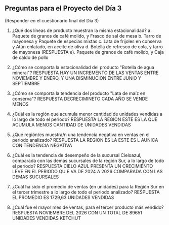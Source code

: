 Preguntas para el Proyecto del Día 3
------------------------------------
(Responder en el cuestionario final del Día 3)

1. ¿Qué dos líneas de producto muestran la misma estacionalidad?
	a. Paquete de granos de café molido, y Frasco de sal de mesa
	b. Tarro de mayonesa y Paquete de especias mixtas
	c. Lata de frijoles en conserva y Atún enlatado, en aceite de oliva
	d. Botella de refresco de cola, y tarro de mayonesa
	(RESPUESTA e). Paquete de granos de café molido, y Caja de caldo de pollo

2. ¿Cómo se comporta la estacionalidad del producto "Botella de agua mineral"?
RESPUESTA HAY UN INCREMENTO DE LAS VENTAS ENTRE NOVIEMBRE Y ENERO, Y UNA DISMINUCION ENTRE JUNIO Y SEPTIEMBRE


3. ¿Cómo se comporta la tendencia del producto "Lata de maíz en conserva"?
RESPUESTA
DECRECIMINETO CADA AÑO SE VENDE MENOS



4. ¿Cuál es la región que acumula menor cantidad de unidades vendidas a lo largo de todo el periodo?
RESPUESTA
LA REGION ESTE ES LA QUE ACUMULA MENOS CANTIDAD DE UNIDADES VENDIDAS





5. ¿Qué región/es muestra/n una tendencia negativa en ventas en el periodo analizado?
RESPUESTA
LA REGION ES LA ESTE ES L AUNICA CON TENDENCIA NEGATIVA




6. ¿Cuál es la tendencia de desempeño de la sucursal Cieloazul, comparada con las demás sucursales de la región Sur, a lo largo de todo el período?
RESPUESTA
CIELO AZUL PRESENTA UN CRECIMIENTO LEVE EN EL PERIODO QU E VA DE 2024 A 2026 COMPARADA CON LAS DEMAS SUCURSALES





7. ¿Cuál ha sido el promedio de ventas (en unidades) para la Región Sur en el tercer trimestre a lo largo de todo el periodo analizado?
RESPUESTA
EL PROMEDIO ES 1729,63 UNIDADES VENDIDAS







8. ¿Cuál fue el mayor mes de ventas, para el tercer producto más vendido?
RESPUESTA NOVIEMBRE DEL 2026 CON UN TOTAL DE 89651 UNIDADES VENDIDAS KETCHUT
